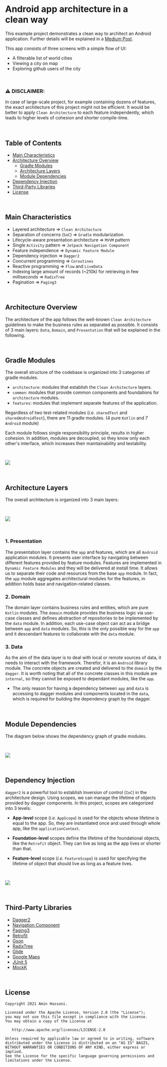 # Android app architecture in a clean way

This example project demonstrates a clean way to architect an Android application.
Further details will be explained in a [Medium Post](https://medium.com/@aminography/android-app-architecture-in-a-clean-way-91e8b86e4b6f).

This app consists of three screens with a simple flow of UI:
- A filterable list of world cities
- Viewing a city on map
- Exploring github users of the city

<br/>

### :warning: **DISCLAIMER:**

In case of large-scale project, for example containing dozens of features, the exact architecture of this project might not be efficient.
It would be better to apply `Clean Architecture` to each feature independently, which leads to higher levels of cohesion and shorter compile-time.

<br/>

Table of Contents
-----------------
- [Main Characteristics](#main-characteristics)
- [Architecture Overview](#architecture-overview)
  - [Gradle Modules](#gradle-modules)
  - [Architecture Layers](#architecture-layers)
  - [Module Dependencies](#module-dependencies)
- [Dependency Injection](#dependency-injection)
- [Third-Party Libraries](#third-party-libraries)
- [License](#license)

<br/>

Main Characteristics
--------------------
- Layered architecture => `Clean Architecture`
- Separation of concerns (`SoC`) => `Gradle` modularization
- Lifecycle-aware presentation architecture => `MVVM` pattern
- Single `Activity` pattern => `Jetpack Navigation Component`
- Feature independence => `Dynamic Feature Module`
- Dependency injection => `Dagger2`
- Concurrent programming => `Coroutines`
- Reactive programming => `Flow` and `LiveData`
- Indexing large amount of records (~210k) for retrieving in few milliseconds => `RadixTree`
- Pagination => `Paging3`

<br/>

Architecture Overview
---------------------
The architecture of the app follows the well-known `Clean Architecture` guidelines to make the business rules as separated as possible.
It consists of 3 main layers: `Data`, `Domain`, and `Presentation` that will be explained in the following.

<br/>

##  Gradle Modules
The overall structure of the codebase is organized into 3 categories of gradle modules.

- `architecture`: modules that establish the `Clean Architecture` layers.
- `common`: modules that provide common components and foundations for `architecture` modules.
- `features`: modules that implement separate features of the application.

Regardless of two test-related modules (*i.e.* `sharedTest` and `sharedAndroidTest`), there are 11 gradle modules. (4 pure `Kotlin` and 7 `Android` module)

Each module follows single responsibility principle, results in higher cohesion.
In addition, modules are decoupled, so they know only each other's interface, which increases their maintainability and testability.

<br/>

![](/static/modules.png)

<br/>

##  Architecture Layers
The overall architecture is organized into 3 main layers:

<br/>

![](/static/layers.svg)

<br/>

### 1. Presentation
The presentation layer contains the `app` and features, which are all `Android` application modules.
It presents user interface by navigating between different features provided by feature modules.
Features are implemented in `Dynamic Feature Modules` and they will be delivered at install time.
It allows us to separate their code and resources from the base `app` module.
In fact, the `app` module aggregates architectural modules for the features, in addition holds base and navigation-related classes.

### 2. Domain
The domain layer contains business rules and entities, which are pure `Kotlin` modules.
The `domain` module provides the business logic via use-case classes and defines abstraction of repositories to be implemented by the `data` module.
In addition, each use-case object can act as a bridge between `app` and `data` modules.
So, this is the only possible way for the `app` and it descendant features to collaborate with the `data` module.

### 3. Data
As the aim of the data layer is to deal with local or remote sources of data, it needs to interact with the framework.
Therefor, it is an `Android` library module.
The concrete objects are created and delivered to the `domain` by the `dagger`.
It is worth noting that all of the concrete classes in this module are `internal`, so they cannot be exposed to dependant modules, like the `app`.

- The only reason for having a dependency between `app` and `data` is accessing to dagger modules and components located in the `data`, which is required for building the dependency graph by the dagger.

<br/>

## Module Dependencies
The diagram below shows the dependency graph of gradle modules.

<br/>

![](/static/modules.svg)

<br/>

Dependency Injection
--------------------
`dagger2` is a powerful tool to establish Inversion of control (`IoC`) in the architecture design.
Using scopes, we can manage the lifetime of objects provided by dagger components.
In this project, scopes are categorized into 3 levels:

- **App-level** scope (*i.e.* `AppScope`) is used for the objects whose lifetime is equal to the app.
So, they are instantiated once and used through whole app, like the `applicationContext`.

- **Foundation-level** scopes define the lifetime of the foundational objects, like the `Retrofit` object.
They can live as long as the app lives or shorter than that.

- **Feature-level** scope (*i.e.* `FeatureScope`) is used for specifying the lifetime of object that should live as long as a feature lives.

<br/>

![](/static/scopes.svg)

<br/>

Third-Party Libraries
-------------------
- [Dagger2](https://dagger.dev)
- [Navigation Component](https://developer.android.com/guide/navigation)
- [Paging3](https://developer.android.com/topic/libraries/architecture/paging/v3-overview)
- [Retrofit](https://square.github.io/retrofit)
- [Gson](https://github.com/google/gson)
- [RadixTree](https://github.com/aminography/RadixTree)
- [Glide](https://bumptech.github.io/glide)
- [Google Maps](https://developers.google.com/maps/documentation/android-sdk/overview)
- [JUnit 5](https://junit.org/junit5/docs/current/user-guide)
- [MockK](https://mockk.io)

<br/>

License
--------
```
Copyright 2021 Amin Hassani.

Licensed under the Apache License, Version 2.0 (the "License");
you may not use this file except in compliance with the License.
You may obtain a copy of the License at

   http://www.apache.org/licenses/LICENSE-2.0

Unless required by applicable law or agreed to in writing, software
distributed under the License is distributed on an "AS IS" BASIS,
WITHOUT WARRANTIES OR CONDITIONS OF ANY KIND, either express or implied.
See the License for the specific language governing permissions and
limitations under the License.
```